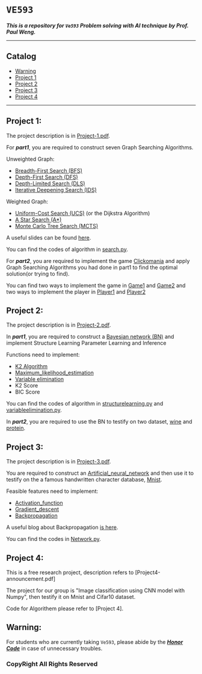 # `VE593`

***This is a repository for `Ve593` Problem solving with AI technique by Prof. Paul Weng.***
___
## Catalog

* [Warning](#warning)
* [Project 1](#project1)
* [Project 2](#project2)
* [Project 3](#project3)
* [Project 4](#project4)

___

## <a name = "project1" />Project 1:

The project description is in [Project-1.pdf].

For ***part1***, you are required to construct seven Graph Searching Algorithms.

Unweighted Graph:

* [Breadth-First Search (BFS)]
* [Depth-First Search (DFS)]
* [Depth-Limited Search (DLS)]
* [Iterative Deepening Search (IDS)] 


Weighted Graph:

* [Uniform-Cost Search (UCS)] (or the Dijkstra Algorithm)
* [A Star Search (A*)]
* [Monte Carlo Tree Search (MCTS)]

A useful slides can be found [here].

You can find the codes of algorithm in [search.py].



For ***part2***, you are required to implement the game [Clickomania] and apply Graph Searching Algorithms you had done in part1 to find the optimal solution(or trying to find).

You can find two ways to implement the game in [Game1] and [Game2] and two ways to implement the player in [Player1] and [Player2]

[here]: https://wenku.baidu.com/view/396d792731b765ce050814df.html
[Game2]: https://github.com/ElvishElvis/Ve593-JI-SJTU-AI-technique/blob/master/Project%201/Part2/clickomania11111.py
[Game1]: https://github.com/ElvishElvis/Ve593-JI-SJTU-AI-technique/blob/master/Project%201/Part2/clickomania.py
[Player1]: https://github.com/ElvishElvis/Ve593-JI-SJTU-AI-technique/blob/master/Project%201/Part2/clickomaniaplayer.py
[Player2]: https://github.com/ElvishElvis/Ve593-JI-SJTU-AI-technique/blob/master/Project%201/Part2/BFS%20Player.py


[Clickomania]: http://www.8games8.com/puzzle/clickomania
[Project-1.pdf]: https://github.com/ElvishElvis/Ve593-JI-SJTU-AI-technique/blob/master/Project%201/Project-1.pdf
"project1"
[search.py]: https://github.com/ElvishElvis/Ve593-JI-SJTU-AI-technique/blob/master/Project%201/Part1/search.py
[Breadth-First Search (BFS)]: https://en.wikipedia.org/wiki/Breadth-first_search
[Depth-First Search (DFS)]: https://en.wikipedia.org/wiki/Depth-first_search
[Iterative Deepening Search (IDS)]: https://en.wikipedia.org/wiki/Iterative_deepening_depth-first_search
[Depth-Limited Search (DLS)]: https://en.wikipedia.org/wiki/Iterative_deepening_depth-first_search
[Uniform-Cost Search (UCS)]: https://en.wikipedia.org/wiki/Dijkstra%27s_algorithm#Practical_optimizations_and_infinite_graphs
[A Star Search (A*)]: https://en.wikipedia.org/wiki/A*_search_algorithm
[Monte Carlo Tree Search (MCTS)]: https://en.wikipedia.org/wiki/Monte_Carlo_tree_search
[figure_1.png]: https://github.com/ElvishElvis/Ve593-JI-SJTU-AI-technique/blob/master/Project%201/figure_1.png


## <a name = "project2" />Project 2:
The project description is in [Project-2.pdf].

[Project-2.pdf]: https://github.com/ElvishElvis/Ve593-JI-SJTU-AI-technique/blob/master/Project%202/Project-2.pdf
"project2"

In ***part1***, you are required to construct a [Bayesian network (BN)] and implement Structure Learning Parameter Learning and Inference

Functions need to implement:

* [K2 Algorithm]
* [Maximum_likelihood_estimation]
* [Variable elimination]
* K2 Score
* BIC Score

You can find the codes of algorithm in [structurelearning.py] and [variableelimination.py].

[variableelimination.py]: https://github.com/ElvishElvis/Ve593-JI-SJTU-AI-technique/blob/master/Project%202/variableelimination.py
[structurelearning.py]: https://github.com/ElvishElvis/Ve593-JI-SJTU-AI-technique/blob/master/Project%202/structurelearning.py
[Variable elimination]: https://en.wikipedia.org/wiki/Variable_elimination
[Maximum_likelihood_estimation]: https://en.wikipedia.org/wiki/Maximum_likelihood_estimation
[K2 Algorithm]: https://blog.csdn.net/u012558945/article/details/79828434

[Bayesian network (BN)]: https://en.wikipedia.org/wiki/Bayesian_network


In ***part2***, you are required to use the BN to testify on two dataset, [wine] and [protein].

[wine]: https://github.com/ElvishElvis/Ve593-JI-SJTU-AI-technique/blob/master/Project%202/wine.csv
[protein]: https://github.com/ElvishElvis/Ve593-JI-SJTU-AI-technique/blob/master/Project%202/protein.csv



## <a name = "project3" />Project 3:

The project description is in [Project-3.pdf].

[Project-3.pdf]: https://github.com/ElvishElvis/Ve593-JI-SJTU-AI-technique/blob/master/Project%203/Project-3.pdf

You are required to construct an [Artificial_neural_network] and then use it to testify on the a famous handwritten character database, [Mnist].

Feasible features need to implement:

* [Activation_function]
* [Gradient_descent]
* [Backpropagation]

[Gradient_descent]: https://en.wikipedia.org/wiki/Gradient_descent
[Activation_function]: https://en.wikipedia.org/wiki/Activation_function
[Backpropagation]: https://en.wikipedia.org/wiki/Backpropagation

A useful blog about Backpropagation [is here].


[is here]: https://www.cnblogs.com/charlotte77/p/5629865.html
[Mnist]: https://en.wikipedia.org/wiki/MNIST_database
[Artificial_neural_network]: https://en.wikipedia.org/wiki/Artificial_neural_network


You can find the codes in [Network.py].

[Network.py]: https://github.com/ElvishElvis/Ve593-JI-SJTU-AI-technique/blob/master/Project%203/Networks.py

## <a name = "project4" />Project 4:
This is a free research project, description refers to [Project4-announcement.pdf]

The project for our group is "Image classification using CNN model with Numpy", then testify it on Mnist and Cifar10 dataset.

Code for Algorithem please refer to [Project 4].



## <a name = "warning" />Warning:
For students who are currently taking `Ve593`, please abide by the ***[Honor Code]*** in case of unnecessary troubles. 

[Honor Code]: http://umji.sjtu.edu.cn/academics/academic-integrity/honor-code/
### CopyRight All Rights Reserved
